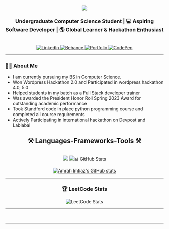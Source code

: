 
<h1 align="center">
    <img src="https://readme-typing-svg.herokuapp.com/?font=Righteous&size=35&center=true&vCenter=true&width=500&height=70&duration=4000&lines=Hi+There!+👋;+I'm+Amrah+Imtiaz!;" />
</h1>

<h3 align="center">Undergraduate Computer Science Student | 💻 Aspiring Software Developer | 🌎 Global Learner & Hackathon Enthusiast</h3>

<br/>
 
<div align="center"> 
  <!-- LinkedIn -->
  <a href="https://www.linkedin.com/in/amrahimtiaz/" target="_blank">
    <img src="https://img.shields.io/badge/LinkedIn-0077B5?style=for-the-badge&logo=linkedin&logoColor=white" alt="LinkedIn"/>
  </a>
  
  <!-- Behance -->
  <a href="https://www.behance.net/amrah" target="_blank">
    <img src="https://img.shields.io/badge/Behance-1769FF?style=for-the-badge&logo=behance&logoColor=white" alt="Behance"/>
  </a>
  
  <!-- Portfolio -->
  <a href="https://amrah-imtiaz-portfolio.vercel.app/" target="_blank">
    <img src="https://img.shields.io/badge/Portfolio-FF5722?style=for-the-badge&logo=google-chrome&logoColor=white" alt="Portfolio"/>
  </a>
  
  <!-- CodePen -->
  <a href="https://codepen.io/AMRAH-IMTIAZ" target="_blank">
    <img src="https://img.shields.io/badge/CodePen-000000?style=for-the-badge&logo=codepen&logoColor=white" alt="CodePen"/>
  </a>
</div>

 <hr/>

### 👨‍💻 About Me
<ul>
<li>I am currently pursuing my BS in Computer Science.</li>
<li>Won Wordpress Hackathon 2.0 and Participated in wordpress hackathon 4.0, 5.0</li>
<li>Helped students in my batch as a Full Stack developer trainer</li>
<li>Was awarded the President Honor Roll Spring 2023 Award for outstanding academic performance</li>    
<li>Took Standford code in place python programming course and completed all course requirements</li>
<li>Actively Participating in international hackathon on Devpost and Lablabai </li>
</ul>
<h2 align="center">⚒️ Languages-Frameworks-Tools ⚒️</h2>
<br/>
<div align="center">
    <img src="https://skillicons.dev/icons?i=react,bootstrap,mui,html,css,vscode,github,figma,tailwind,git" />
    <img src="https://skillicons.dev/icons?i=nodejs,python,javascript,typescript,express,firebase,mongodb,c,nextjs,mysql /><br>
</div>
---

### 📊 GitHub Stats
[![Amrah Imtiaz's GitHub stats](https://github-readme-stats.vercel.app/api?username=AmrahImtiaz)](https://github.com/AmrahImtiaz/github-readme-stats)

---

### 🏆 LeetCode Stats
![LeetCode Stats](https://leetcard.jacoblin.cool/cqveH1VLUF?theme=dark&font=Roboto&ext=contest)

---

<br/>
<hr/>
